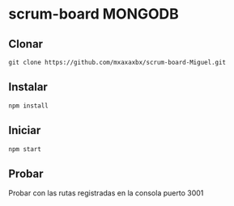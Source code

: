 # scrum-board MONGODB

## Clonar
```
git clone https://github.com/mxaxaxbx/scrum-board-Miguel.git
```

## Instalar
```
npm install
```

## Iniciar
```
npm start
```


## Probar

Probar con las rutas registradas en la consola puerto 3001
